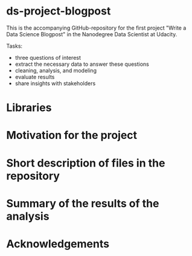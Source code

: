 # ds-project-blogpost

This is the accompanying GitHub-repository for the first project "Write a Data Science Blogpost" in the Nanodegree Data Scientist at Udacity. 

Tasks:

- three questions of interest
- extract the necessary data to answer these questions
- cleaning, analysis, and modeling
- evaluate results
- share insights with stakeholders

# Libraries

# Motivation for the project

# Short description of files in the repository

# Summary of the results of the analysis

# Acknowledgements
